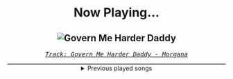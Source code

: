 <div align="center"> 
<h1>Now Playing...</h1>

![Govern Me Harder Daddy](https://i.scdn.co/image/ab67616d00001e0222a8e934bad87bee5f729a29)
--
_<samp><a href="https://open.spotify.com/track/3HNqrvLVpy8xy4im1Na3cb">Track: Govern Me Harder Daddy - Morgana</a></samp>_

<div style="border: 1px #4B5054 solid"></div>
<details>
  <summary>
    Previous played songs
  </summary>
  <table>
    <thead>
      <tr>
        <th>
          Artist
        </th>
        <th>
          Song
        </th>
        <th>
          Link
        </th>
      </tr>
    </thead>
    <tbody>
      <tr><td>Morgana</td><td>Govern Me Harder Daddy</td><td><a href="https://open.spotify.com/track/3HNqrvLVpy8xy4im1Na3cb">https://open.spotify.com/track/3HNqrvLVpy8xy4im1Na3cb</a></td></tr><tr><td>Atreyu</td><td>Good Enough</td><td><a href="https://open.spotify.com/track/38go2owZhNQgAJLzUxEZIn">https://open.spotify.com/track/38go2owZhNQgAJLzUxEZIn</a></td></tr><tr><td>Animetrix</td><td>Budokai Flow</td><td><a href="https://open.spotify.com/track/77wdkJQAdQPLlOJEYye2PF">https://open.spotify.com/track/77wdkJQAdQPLlOJEYye2PF</a></td></tr><tr><td>The Forgotten</td><td>Desert Storm</td><td><a href="https://open.spotify.com/track/7DTkfxnslaFuFOaoVraMfQ">https://open.spotify.com/track/7DTkfxnslaFuFOaoVraMfQ</a></td></tr><tr><td>Polaris</td><td>Overflow</td><td><a href="https://open.spotify.com/track/2arUHEwno2zcSQynIptPfA">https://open.spotify.com/track/2arUHEwno2zcSQynIptPfA</a></td></tr><tr><td>Peyton Parrish</td><td>March To The Gates</td><td><a href="https://open.spotify.com/track/3RVru0rmT7fy8zdxLKfj1X">https://open.spotify.com/track/3RVru0rmT7fy8zdxLKfj1X</a></td></tr><tr><td>Fame on Fire</td><td>Seven</td><td><a href="https://open.spotify.com/track/6I0OhB68CYXcc32vb7MxhV">https://open.spotify.com/track/6I0OhB68CYXcc32vb7MxhV</a></td></tr><tr><td>Daedric</td><td>Mortal</td><td><a href="https://open.spotify.com/track/43eCVp68xqlin5DFHKahIE">https://open.spotify.com/track/43eCVp68xqlin5DFHKahIE</a></td></tr><tr><td>Asking Alexandria</td><td>Let Go</td><td><a href="https://open.spotify.com/track/5QzEl5meby6CHMwERcZEHV">https://open.spotify.com/track/5QzEl5meby6CHMwERcZEHV</a></td></tr><tr><td>Imminence</td><td>Heaven Shall Burn</td><td><a href="https://open.spotify.com/track/0C8mZZLRaf2X8MKCVkbMbC">https://open.spotify.com/track/0C8mZZLRaf2X8MKCVkbMbC</a></td></tr><tr><td>The Devil Wears Prada</td><td>Salt (feat. Dayseeker)</td><td><a href="https://open.spotify.com/track/4giP4hSHWfO7LfvlG50Z44">https://open.spotify.com/track/4giP4hSHWfO7LfvlG50Z44</a></td></tr><tr><td>paperbaghead</td><td>64</td><td><a href="https://open.spotify.com/track/6T5ltVH9qEXOikKU31bAhw">https://open.spotify.com/track/6T5ltVH9qEXOikKU31bAhw</a></td></tr><tr><td>Annapantsu</td><td>Toxic</td><td><a href="https://open.spotify.com/track/3qHA15mIqZLyJhPxuXrFuL">https://open.spotify.com/track/3qHA15mIqZLyJhPxuXrFuL</a></td></tr><tr><td>Siamese</td><td>Sloboda - Live At Roskilde Festival</td><td><a href="https://open.spotify.com/track/6oHJQLz0zPOQMpvaMDsDRi">https://open.spotify.com/track/6oHJQLz0zPOQMpvaMDsDRi</a></td></tr><tr><td>Michael Schuller</td><td>Pioneers</td><td><a href="https://open.spotify.com/track/508GMOsZdYNXCNiitqYvMa">https://open.spotify.com/track/508GMOsZdYNXCNiitqYvMa</a></td></tr><tr><td>Of Mice & Men</td><td>Castaway</td><td><a href="https://open.spotify.com/track/5M6DHWW8omQHWg7Oyx0HAB">https://open.spotify.com/track/5M6DHWW8omQHWg7Oyx0HAB</a></td></tr><tr><td>Citizen Soldier</td><td>Alone With Myself</td><td><a href="https://open.spotify.com/track/3SjAqPwaUBQyp300G2WrJp">https://open.spotify.com/track/3SjAqPwaUBQyp300G2WrJp</a></td></tr><tr><td>Daughtry</td><td>Artificial</td><td><a href="https://open.spotify.com/track/2EU5LeESSJgbYKCc5l4rms">https://open.spotify.com/track/2EU5LeESSJgbYKCc5l4rms</a></td></tr><tr><td>Daughtry</td><td>Artificial</td><td><a href="https://open.spotify.com/track/2EU5LeESSJgbYKCc5l4rms">https://open.spotify.com/track/2EU5LeESSJgbYKCc5l4rms</a></td></tr><tr><td>Daughtry</td><td>Artificial</td><td><a href="https://open.spotify.com/track/2EU5LeESSJgbYKCc5l4rms">https://open.spotify.com/track/2EU5LeESSJgbYKCc5l4rms</a></td></tr>
    </tbody>
  </table>
</details>

</div>
